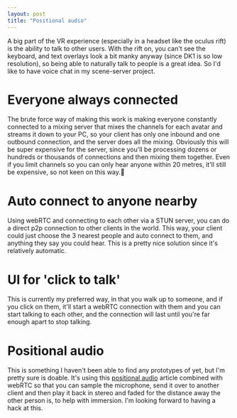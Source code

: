 ```yaml
---
layout: post
title: "Positional audio"
---
```

 
A big part of the VR experience (especially in a headset like the oculus rift) is the ability to talk to other users. With the rift on, you can't see the keyboard, and text overlays look a bit manky anyway (since DK1 is so low resolution), so being able to naturally talk to people is a great idea. So I'd like to have voice chat in my scene-server project.

# Everyone always connected

The brute force way of making this work is making everyone constantly connected to a mixing server that mixes the channels for each avatar and streams it down to your PC, so your client has only one inbound and one outbound connection, and the server does all the mixing. Obviously this will be super expensive for the server, since you'll be processing dozens or hundreds or thousands of connections and then mixing them together. Even if you limit channels so you can only hear anyone within 20 metres, it'll still be expensive, so not keen on this way.

# Auto connect to anyone nearby

Using webRTC and connecting to each other via a STUN server, you can do a direct p2p connection to other clients in the world. This way, your client could just choose the 3 nearest people and auto connect to them, and anything they say you could hear. This is a pretty nice solution since it's relatively automatic.

# UI for 'click to talk'

This is currently my preferred way, in that you walk up to someone, and if you click on them, it'll start a webRTC connection with them and you can start talking to each other, and the connection will last until you're far enough apart to stop talking.

# Positional audio

This is something I haven't been able to find any prototypes of yet, but I'm pretty sure is doable. It's using this [positional audio](http://www.html5rocks.com/en/tutorials/webaudio/positional_audio/) article combined with webRTC so that you can sample the microphone, send it over to another client and then play it back in stereo and faded for the distance away the other person is, to help with immersion. I'm looking forward to having a hack at this.